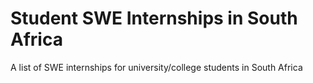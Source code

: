 # Student SWE Internships in South Africa
A list of SWE internships for university/college students in South Africa
